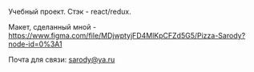 Учебный проект. Стэк - react/redux.

Макет, сделанный мной - https://www.figma.com/file/MDjwptyjFD4MlKpCFZd5G5/Pizza-Sarody?node-id=0%3A1

Почта для связи: sarody@ya.ru